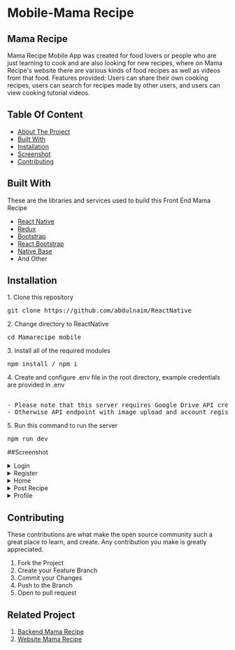 <h1>Mobile-Mama Recipe</h1>

## Mama Recipe
<p>Mama Recipe Mobile App was created for food lovers or people who are just learning to cook and are also looking for new recipes, where on Mama Recipe's website there are various kinds of food recipes as well as videos from that food. Features provided: Users can share their own cooking recipes, users can search for recipes made by other users, and users can view cooking tutorial videos.</p>

## Table Of Content
- [About The Project](#About-The-project)
- [Built With](#Built-With)
- [Installation](#Installation)
- [Screenshot](#Screenshot)
- [Contributing](#Contributing)

## Built With
<p>These are the libraries and services used to build this Front End Mama Recipe</p>
<ul>
  <li>
  <a href="https://reactnative.dev/">React Native</a>
  </li>
   <li>
   <a href="https://redux.js.org/">Redux</a>
  </li>
     <li>
   <a href="https://getbootstrap.com/">Bootstrap</a>
  </li>
    <li>
   <a href="https://react-bootstrap.netlify.app/">React Bootstrap</a>
  </li>
    <li>
   <a href="https://nativebase.io/">Native Base</a>
  </li>
    <li>
And Other
  </li>
</ul>

## Installation

<p>1. Clone this repository</p>
<pre>git clone https://github.com/abdulnaim/ReactNative</pre>
<p>2. Change directory to ReactNative</p>
<pre>cd Mamarecipe_mobile</pre>
<p>3. Install all of the required modules</p>
<pre>npm install / npm i</pre>
<p>4. Create and configure .env file in the root directory, example credentials are provided in .env</p>
<pre> 
- Please note that this server requires Google Drive API credential
- Otherwise API endpoint with image upload and account register won't work properly
</pre>
<p>5. Run this command to run the server</p>
<pre>npm run dev</pre>

##Screenshot
<details>
  <summary>
    Login
  </summary>

</details>
<details>
  <summary>
    Register
  </summary>

</details>
<details>
  <summary>
    Home
  </summary>

</details>
<details>
  <summary>
    Post Recipe
  </summary>

</details>
<details>
  <summary>
    Profile
  </summary>

</details>


## Contributing
<p>These contributions are what make the open source community such a great place to learn, and create. Any contribution you make is greatly appreciated.</p>
<ol>
  <li>Fork the Project</li>
  <li>Create your Feature Branch </li>
  <li>Commit your Changes </li>
  <li>Push to the Branch </li>
  <li>Open to pull request</li>
</ol>

## Related Project
<ol>
  <li>
     <a href="https://github.com/abdulnaim6/Be_recipe">Backend Mama Recipe</a>
  </li>
    <li>
     <a href="https://github.com/abdulnaim6/Fe_recipe">Website Mama Recipe</a>
  </li>
</ol>
